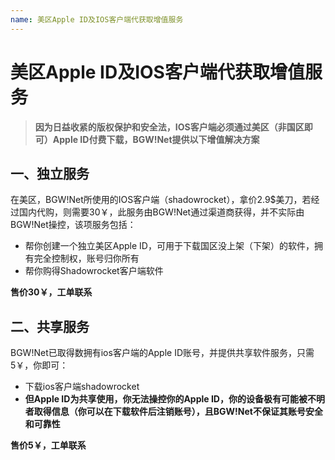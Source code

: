 ```yaml
---
name: 美区Apple ID及IOS客户端代获取增值服务
---
```


# 美区Apple ID及IOS客户端代获取增值服务

> **因为日益收紧的版权保护和安全法，IOS客户端必须通过美区（非国区即可）Apple ID付费下载，BGW!Net提供以下增值解决方案**

## 一、独立服务
在美区，BGW!Net所使用的IOS客户端（shadowrocket），拿价2.9$美刀，若经过国内代购，则需要30￥，此服务由BGW!Net通过渠道商获得，并不实际由BGW!Net操控，该项服务包括：

- 帮你创建一个独立美区Apple ID，可用于下载国区没上架（下架）的软件，拥有完全控制权，账号归你所有
- 帮你购得Shadowrocket客户端软件

**售价30￥，工单联系**

## 二、共享服务
BGW!Net已取得数拥有ios客户端的Apple ID账号，并提供共享软件服务，只需5￥，你即可：

- 下载ios客户端shadowrocket
- **但Apple ID为共享使用，你无法操控你的Apple ID，你的设备极有可能被不明者取得信息（你可以在下载软件后注销账号），且BGW!Net不保证其账号安全和可靠性**

**售价5￥，工单联系**
